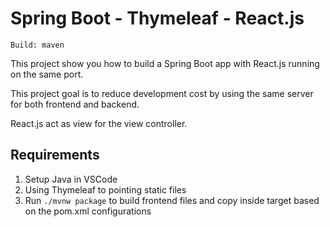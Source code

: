 # Spring Boot - Thymeleaf - React.js

`Build: maven`

This project show you how to build a Spring Boot app with React.js running on the same port.

This project goal is to reduce development cost by using the same server for both frontend and backend.

React.js act as view for the view controller.

## Requirements

1. Setup Java in VSCode
2. Using Thymeleaf to pointing static files
3. Run `./mvnw package` to build frontend files and copy inside target based on the pom.xml configurations
